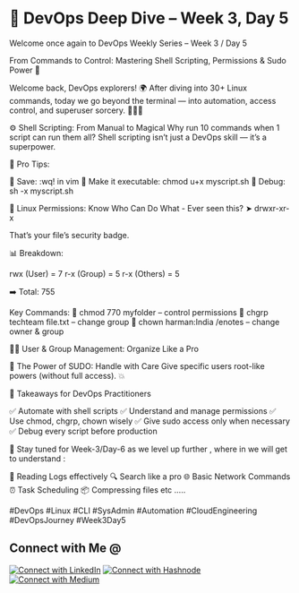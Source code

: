 #  🚀 DevOps Deep Dive – Week 3, Day 5

Welcome once again to DevOps Weekly Series – Week 3 / Day 5

From Commands to Control: Mastering Shell Scripting, Permissions & Sudo Power 🚀

Welcome back, DevOps explorers! 🌍 After diving into 30+ Linux commands, today we go beyond the terminal — into automation, access control, and superuser sorcery. 🧙‍♂️✨

⚙️ Shell Scripting: From Manual to Magical
Why run 10 commands when 1 script can run them all?
 Shell scripting isn’t just a DevOps skill — it’s a superpower.

🧠 Pro Tips:

 🔸 Save: :wq! in vim
 🔸 Make it executable: chmod u+x myscript.sh
 🔸 Debug: sh -x myscript.sh

🔐 Linux Permissions: Know Who Can Do What -
Ever seen this? ➤ drwxr-xr-x

That’s your file’s security badge.

📊 Breakdown:

rwx (User) = 7
r-x (Group) = 5
r-x (Others) = 5

➡️ Total: 755

Key Commands:
 🔧 chmod 770 myfolder – control permissions
 👥 chgrp techteam file.txt – change group 
 👤 chown harman:India /enotes – change owner & group

🧑‍💻 User & Group Management: Organize Like a Pro

🔑 The Power of SUDO: Handle with Care
Give specific users root-like powers (without full access). 💥

🚀 Takeaways for DevOps Practitioners

✅ Automate with shell scripts
✅ Understand and manage permissions
✅ Use chmod, chgrp, chown wisely
✅ Give sudo access only when necessary
✅ Debug every script before production

🔄 Stay tuned for Week-3/Day-6 as we level up further , where in we will get to understand :

📖 Reading Logs effectively
🔍 Search like a pro
🌐 Basic Network Commands
⏰ Task Scheduling
📦 Compressing files etc …..

#DevOps #Linux #CLI #SysAdmin #Automation #CloudEngineering #DevOpsJourney #Week3Day5

## Connect with Me @

[![Connect with LinkedIn](https://img.shields.io/badge/LinkedIn-Connect-blue?style=for-the-badge&logo=linkedin)](https://www.linkedin.com/in/jasmeetsm)
[![Connect with Hashnode](https://img.shields.io/badge/Hashnode-Follow-blueviolet?style=for-the-badge&logo=hashnode)](https://devops2025.hashnode.dev)
[![Connect with Medium](https://img.shields.io/badge/Medium-Follow-black?style=for-the-badge&logo=medium)](https://medium.com/@jasmeetsm04)

